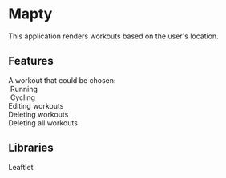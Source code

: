 # Mapty
This application renders workouts based on the user's location.

## Features
A workout that could be chosen:<br>
&nbsp;Running<br>
&nbsp;Cycling<br>
Editing workouts<br>
Deleting workouts<br>
Deleting all workouts<br>

## Libraries
Leaftlet

